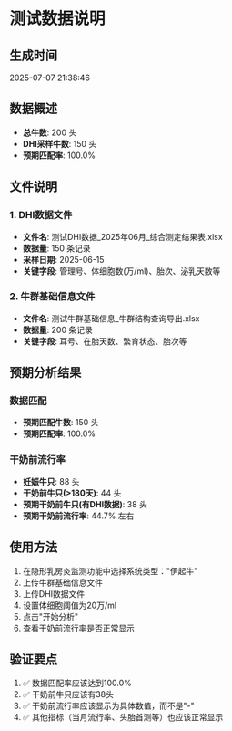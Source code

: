 # 测试数据说明

## 生成时间
2025-07-07 21:38:46

## 数据概述
- **总牛数**: 200 头
- **DHI采样牛数**: 150 头
- **预期匹配率**: 100.0%

## 文件说明

### 1. DHI数据文件
- **文件名**: 测试DHI数据_2025年06月_综合测定结果表.xlsx
- **数据量**: 150 条记录
- **采样日期**: 2025-06-15
- **关键字段**: 管理号、体细胞数(万/ml)、胎次、泌乳天数等

### 2. 牛群基础信息文件
- **文件名**: 测试牛群基础信息_牛群结构查询导出.xlsx
- **数据量**: 200 条记录
- **关键字段**: 耳号、在胎天数、繁育状态、胎次等

## 预期分析结果

### 数据匹配
- **预期匹配牛数**: 150 头
- **预期匹配率**: 100.0%

### 干奶前流行率
- **妊娠牛只**: 88 头
- **干奶前牛只(>180天)**: 44 头
- **预期干奶前牛只(有DHI数据)**: 38 头
- **预期干奶前流行率**: 44.7% 左右

## 使用方法

1. 在隐形乳房炎监测功能中选择系统类型："伊起牛"
2. 上传牛群基础信息文件
3. 上传DHI数据文件
4. 设置体细胞阈值为20万/ml
5. 点击"开始分析"
6. 查看干奶前流行率是否正常显示

## 验证要点

1. ✅ 数据匹配率应该达到100.0%
2. ✅ 干奶前牛只应该有38头
3. ✅ 干奶前流行率应该显示为具体数值，而不是"-"
4. ✅ 其他指标（当月流行率、头胎首测等）也应该正常显示
